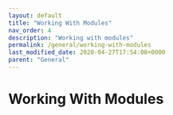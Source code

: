 ```yaml
---
layout: default
title: "Working With Modules"
nav_order: 4
description: "Working with modules"
permalink: /general/working-with-modules
last_modified_date: 2020-04-27T17:54:08+0000
parent: "General"
---
```


# Working With Modules
